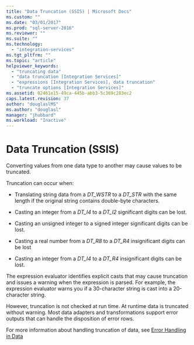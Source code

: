```yaml
---
title: "Data Truncation (SSIS) | Microsoft Docs"
ms.custom: ""
ms.date: "03/01/2017"
ms.prod: "sql-server-2016"
ms.reviewer: ""
ms.suite: ""
ms.technology: 
  - "integration-services"
ms.tgt_pltfrm: ""
ms.topic: "article"
helpviewer_keywords: 
  - "truncating data"
  - "data truncation [Integration Services]"
  - "expressions [Integration Services], data truncation"
  - "truncate options [Integration Services]"
ms.assetid: 02461e15-49ca-445b-abb3-5c369c283ec2
caps.latest.revision: 37
author: "douglaslMS"
ms.author: "douglasl"
manager: "jhubbard"
ms.workload: "Inactive"
---
```

# Data Truncation (SSIS)
  Converting values from one data type to another may cause values to be truncated.  
  
 Truncation can occur when:  
  
-   Translating string data from a *DT_WSTR* to a *DT_STR* with the same length  if the original string contains double-byte characters.  
  
-   Casting an integer from a *DT_I4* to a *DT_I2* significant digits can be lost.  
  
-   Casting an unsigned integer to a signed integer significant digits can be lost.  
  
-   Casting a real number from a *DT_R8* to a *DT_R4* insignificant digits can be lost  
  
-   Casting an integer from a *DT_I4* to a *DT_R4* insignificant digits can be lost.  
  
 The expression evaluator identifies explicit casts that may cause truncation and issues a warning when the expression is parsed. For example, the expression evaluator warns you if a 30-character string is cast into a 20-character string.  
  
 However, truncation is not checked at run time. At runtime data is truncated without warning. Most data adapters and transformations support error outputs that can handle the disposition of error rows.  
  
 For more information about handling truncation of data, see [Error Handling in Data](../../integration-services/data-flow/error-handling-in-data.md)  
  
  
